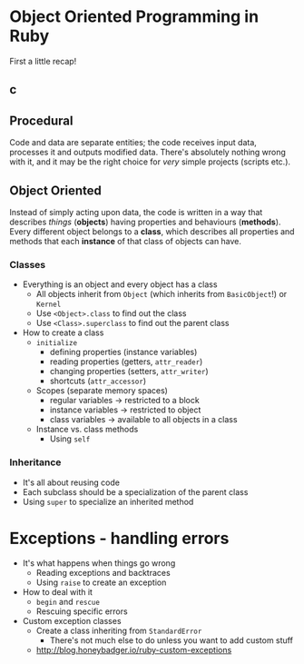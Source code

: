 # Object Oriented Programming in Ruby

First a little recap!

## c

## Procedural
Code and data are separate entities; the code receives input data, processes it and outputs modified data. There's absolutely nothing wrong with it, and it may be the right choice for _very_ simple projects (scripts etc.).

## Object Oriented
Instead of simply acting upon data, the code is written in a way that describes _things_ (**objects**) having properties and behaviours (**methods**). Every different object belongs to a **class**, which describes all properties and methods that each **instance** of that class of objects can have.

### Classes

* Everything is an object and every object has a class
    - All objects inherit from `Object` (which inherits from `BasicObject`!) or `Kernel`
    - Use `<Object>.class` to find out the class
    - Use `<Class>.superclass` to find out the parent class
* How to create a class
    - `initialize`
        + defining properties (instance variables)
        + reading properties (getters, `attr_reader`)
        + changing properties (setters, `attr_writer`)
        + shortcuts (`attr_accessor`)
    - Scopes (separate memory spaces)
        + regular variables -> restricted to a block
        + instance variables -> restricted to object
        + class variables -> available to all objects in a class
    - Instance vs. class methods
        + Using `self`

### Inheritance

* It's all about reusing code
* Each subclass should be a specialization of the parent class
* Using `super` to specialize an inherited method


# Exceptions - handling errors

* It's what happens when things go wrong
    - Reading exceptions and backtraces
    - Using `raise` to create an exception
* How to deal with it
    - `begin` and `rescue`
    - Rescuing specific errors
* Custom exception classes
    - Create a class inheriting from `StandardError`
        + There's not much else to do unless you want to add custom stuff
    - http://blog.honeybadger.io/ruby-custom-exceptions
